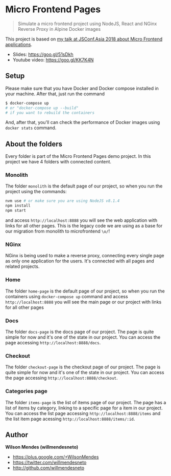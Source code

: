 # Micro Frontend Pages

> Simulate a micro frontend project using NodeJS, React and NGinx Reverse Proxy in Alpine Docker images

This project is based on [my talk at JSConf.Asia 2018 about Micro Frontend applications](https://goo.gl/KK7K4N).

- Slides: https://goo.gl/51sDkh
- Youtube video: https://goo.gl/KK7K4N

## Setup

Please make sure that you have Docker and Docker compose installed in your machine. After that, just run the command

```bash
$ docker-compose up
# or "docker-compose up --build"
# if you want to rebuild the containers
```

And, after that, you'll can check the performance of Docker images using `docker stats` command.

## About the folders

Every folder is part of the Micro Frontend Pages demo project. In this project we have 4 folders with connected content.

### Monolith

The folder `monolith` is the default page of our project, so when you run the project using the commands:

```bash
nvm use # or make sure you are using NodeJS v8.1.4
npm install
npm start
```

and access `http://localhost:8888` you will see the web application with links for all other pages. This is the legacy code we are using as a base for our migration from monolith to microfrontend `\o/`!

### NGinx

NGinx is being used to make a reverse proxy, connecting every single page as only one application for the users. It's connected with all pages and related projects.

### Home

The folder `home-page` is the default page of our project, so when you run the containers using `docker-compose up` command and access `http://localhost:8888` you will see the main page or our project with links for all other pages

### Docs

The folder `docs-page` is the docs page of our project. The page is quite simple for now and it's one of the state in our project. You can access the page accessing `http://localhost:8888/docs`.

### Checkout

The folder `checkout-page` is the checkout page of our project. The page is quite simple for now and it's one of the state in our project. You can access the page accessing `http://localhost:8888/checkout`.

### Categories page

The folder `items-page` is the list of items page of our project. The page has a list of items by category, linking to a specific page for a item in our project. You can access the list page accessing `http://localhost:8888/items` and the list item page acessing `http://localhost:8888/items/:id`.

## Author

**Wilson Mendes (willmendesneto)**

- <https://plus.google.com/+WilsonMendes>
- <https://twitter.com/willmendesneto>
- <http://github.com/willmendesneto>
